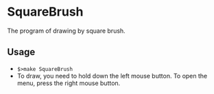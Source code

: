 # SquareBrush

The program of drawing by square brush.

## Usage

- `$>make SquareBrush`
- To draw, you need to hold down the left mouse button. To open the menu, press the right mouse button.
